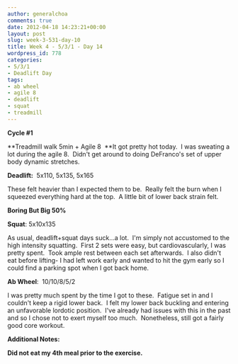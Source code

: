 ```yaml
---
author: generalchoa
comments: true
date: 2012-04-18 14:23:21+00:00
layout: post
slug: week-3-531-day-10
title: Week 4 - 5/3/1 - Day 14
wordpress_id: 778
categories:
- 5/3/1
- Deadlift Day
tags:
- ab wheel
- agile 8
- deadlift
- squat
- treadmill
---
```


**Cycle #1**

**Treadmill walk 5min + Agile 8  **It got pretty hot today.  I was sweating a lot during the agile 8.  Didn't get around to doing DeFranco's set of upper body dynamic stretches.

**Deadlift:**  5x110, 5x135, 5x165

These felt heavier than I expected them to be.  Really felt the burn when I squeezed everything hard at the top.  A little bit of lower back strain felt.

**Boring But Big 50%**

**Squat**: 5x10x135

As usual, deadlift+squat days suck...a lot.  I'm simply not accustomed to the high intensity squatting.  First 2 sets were easy, but cardiovascularly, I was pretty spent.  Took ample rest between each set afterwards.  I also didn't eat before lifting- I had left work early and wanted to hit the gym early so I could find a parking spot when I got back home.

**Ab Wheel**:  10/10/8/5/2

I was pretty much spent by the time I got to these.  Fatigue set in and I couldn't keep a rigid lower back.  I felt my lower back buckling and entering an unfavorable lordotic position.  I've already had issues with this in the past and so I chose not to exert myself too much.  Nonetheless, still got a fairly good core workout.

**Additional Notes:**

**Did not eat my 4th meal prior to the exercise.**
